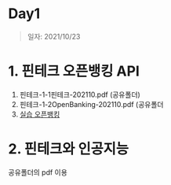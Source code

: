 # Day1

> 일자: 2021/10/23

# 1. 핀테크 오픈뱅킹 API

1. 핀테크-1-1핀테크-202110.pdf (공유폴더)
2. 핀테크-1-2OpenBanking-202110.pdf (공유폴더
3. [실습 오픈뱅킹](1-1.2오픈뱅킹-NH_0.ipynb)
# 2. 핀테크와 인공지능

공유폴더의 pdf 이용

